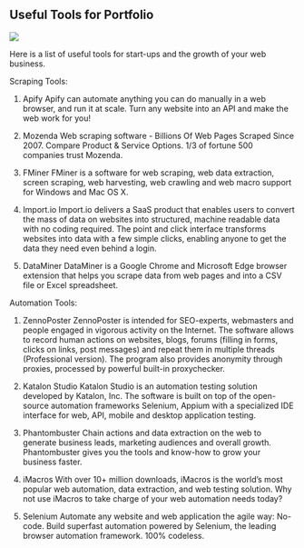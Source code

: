 ## Useful Tools for Portfolio

![](https://www.freecodecamp.org/news/content/images/2020/04/screely-1586183781361.png)

Here is a list of useful tools for start-ups and the growth of your web business.


Scraping Tools:

1) Apify
Apify can automate anything you can do manually in a web browser, and run it at scale. Turn any website into an API and make the web work for you!

2) Mozenda
Web scraping software - Billions Of Web Pages Scraped Since 2007. Compare Product & Service Options. 1/3 of fortune 500 companies trust Mozenda.

3) FMiner
FMiner is a software for web scraping, web data extraction, screen scraping, web harvesting, web crawling and web macro support for Windows and Mac OS X.

4) Import.io
Import.io delivers a SaaS product that enables users to convert the mass of data on websites into structured, machine readable data with no coding required. The point and click interface transforms websites into data with a few simple clicks, enabling anyone to get the data they need even behind a login.

5) DataMiner
DataMiner is a Google Chrome and Microsoft Edge browser extension that helps you scrape data from web pages and into a CSV file or Excel spreadsheet.



Automation Tools:

1) ZennoPoster
ZennoPoster is intended for SEO-experts, webmasters and people engaged in vigorous activity on the Internet. The software allows to record human actions on websites, blogs, forums (filling in forms, clicks on links, post messages) and repeat them in multiple threads (Professional version). The program also provides anonymity through proxies, processed by powerful built-in proxychecker.

2) Katalon Studio
Katalon Studio is an automation testing solution developed by Katalon, Inc. The software is built on top of the open-source automation frameworks Selenium, Appium with a specialized IDE interface for web, API, mobile and desktop application testing.

3) Phantombuster
Chain actions and data extraction on the web to generate business leads, marketing audiences and overall growth. Phantombuster gives you the tools and know-how to grow your business faster.

4) iMacros
With over 10+ million downloads, iMacros is the world’s most popular web automation, data extraction, and web testing solution. Why not use iMacros to take charge of your web automation needs today?

5) Selenium
Automate any website and web application the agile way: No-code. Build superfast automation powered by Selenium, the leading browser automation framework. 100% codeless.







